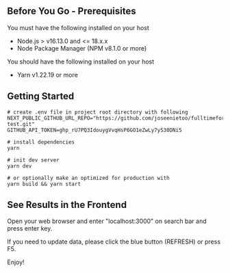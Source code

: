 ## Before You Go - Prerequisites
You must have the following installed on your host
* Node.js > v16.13.0 and <= 18.x.x
* Node Package Manager (NPM v8.1.0 or more)

You should have the following installed on your host
* Yarn v1.22.19 or more

## Getting Started

```
# create .env file in project root directory with following
NEXT_PUBLIC_GITHUB_URL_REPO="https://github.com/joseenietoo/fulltimeforce-test.git"
GITHUB_API_TOKEN=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

# install dependencies
yarn

# init dev server
yarn dev

# or optionally make an optimized for production with
yarn build && yarn start

```

## See Results in the Frontend
Open your web browser and enter "localhost:3000" on search bar and press enter key. 

If you need to update data, please click the blue button (REFRESH) or press F5.

Enjoy!

